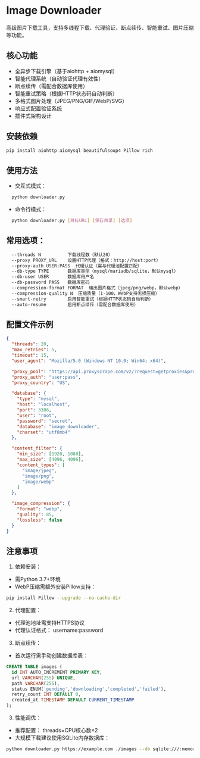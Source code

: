 # Image Downloader
高级图片下载工具，支持多线程下载、代理验证、断点续传、智能重试、图片压缩等功能。

## 核心功能
- 全异步下载引擎（基于aiohttp + aiomysql）
- 智能代理系统（自动验证代理有效性）
- 断点续传（需配合数据库使用）
- 智能重试策略（根据HTTP状态码自动判断）
- 多格式图片处理（JPEG/PNG/GIF/WebP/SVG）
- 响应式配置验证系统
- 插件式架构设计
## 安装依赖
```bash
pip install aiohttp aiomysql beautifulsoup4 Pillow rich
```
## 使用方法
- 交互式模式：
```bash
  python downloader.py
```
- 命令行模式：
```bash
  python downloader.py [目标URL] [保存目录] [选项]
```
## 常用选项：
```bash
  --threads N          下载线程数（默认20）
  --proxy PROXY_URL    设置HTTP代理（格式：http://host:port）
  --proxy-auth USER:PASS  代理认证（需与代理池配置匹配）
  --db-type TYPE       数据库类型（mysql/mariadb/sqlite，默认mysql）
  --db-user USER       数据库用户名
  --db-password PASS   数据库密码
  --compression-format FORMAT  输出图片格式（jpeg/png/webp，默认webp）
  --compression-quality N  压缩质量（1-100，WebP支持无损压缩）
  --smart-retry        启用智能重试（根据HTTP状态码自动判断）
  --auto-resume        启用断点续传（需配合数据库使用）
```
## 配置文件示例
```json
{
  "threads": 20,
  "max_retries": 5,
  "timeout": 15,
  "user_agent": "Mozilla/5.0 (Windows NT 10.0; Win64; x64)",

  "proxy_pool": "https://api.proxyscrape.com/v2/?request=getproxies&protocol=https",
  "proxy_auth": "user:pass",
  "proxy_country": "US",

  "database": {
    "type": "mysql",
    "host": "localhost",
    "port": 3306,
    "user": "root",
    "password": "secret",
    "database": "image_downloader",
    "charset": "utf8mb4"
  },

  "content_filter": {
    "min_size": [1920, 1080],
    "max_size": [4096, 4096],
    "content_types": [
      "image/jpeg",
      "image/png",
      "image/webp"
    ]
  },

  "image_compression": {
    "format": "webp",
    "quality": 85,
    "lossless": false
  }
}
```
## 注意事项
1. 依赖安装：
- 需Python 3.7+环境
- WebP压缩需额外安装Pillow支持：
```bash
pip install Pillow --upgrade --no-cache-dir
```
2. 代理配置：
- 代理池地址需支持HTTPS协议
- 代理认证格式： username:password 
3. 断点续传：
- 首次运行需手动创建数据库表：
```sql
CREATE TABLE images (
  id INT AUTO_INCREMENT PRIMARY KEY,
  url VARCHAR(255) UNIQUE,
  path VARCHAR(255),
  status ENUM('pending','downloading','completed','failed'),
  retry_count INT DEFAULT 0,
  created_at TIMESTAMP DEFAULT CURRENT_TIMESTAMP
);
```
3. 性能调优：
- 推荐配置： threads=CPU核心数×2 
- 大规模下载建议使用SQLite内存数据库：
```bash
python downloader.py https://example.com ./images --db sqlite:///:memory:
```